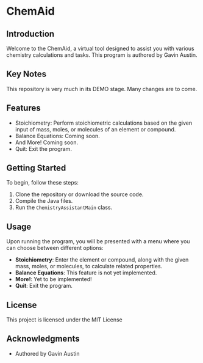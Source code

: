 # ChemAid

## Introduction
Welcome to the ChemAid, a virtual tool designed to assist you with various chemistry calculations and tasks. This program is authored by Gavin Austin.

## Key Notes
This repository is very much in its DEMO stage. Many changes are to come.

## Features
- Stoichiometry: Perform stoichiometric calculations based on the given input of mass, moles, or molecules of an element or compound.
- Balance Equations: Coming soon.
- And More! Coming soon.
- Quit: Exit the program.

## Getting Started
To begin, follow these steps:
1. Clone the repository or download the source code.
2. Compile the Java files.
3. Run the `ChemistryAssistantMain` class.

## Usage
Upon running the program, you will be presented with a menu where you can choose between different options:
- **Stoichiometry**: Enter the element or compound, along with the given mass, moles, or molecules, to calculate related properties.
- **Balance Equations**: This feature is not yet implemented.
- **More!**: Yet to be implemented!
- **Quit**: Exit the program.

## License
This project is licensed under the MIT License

## Acknowledgments
- Authored by Gavin Austin
